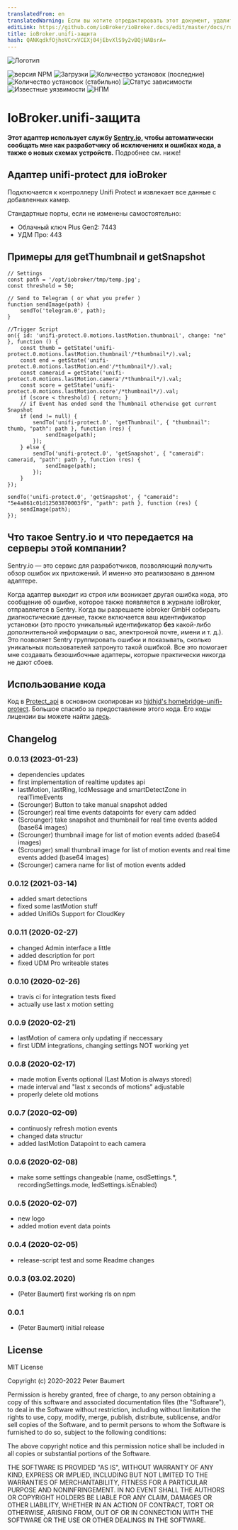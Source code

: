 ```yaml
---
translatedFrom: en
translatedWarning: Если вы хотите отредактировать этот документ, удалите поле «translationFrom», в противном случае этот документ будет снова автоматически переведен
editLink: https://github.com/ioBroker/ioBroker.docs/edit/master/docs/ru/adapterref/iobroker.unifi-protect/README.md
title: ioBroker.unifi-защита
hash: QANKqdkfOjhoVCrxVCEXj04jEbvXlS9y2vBQjNABsrA=
---
```

![Логотип](../../../en/adapterref/iobroker.unifi-protect/admin/unifi-protect.png)

![версия NPM](http://img.shields.io/npm/v/iobroker.unifi-protect.svg)
![Загрузки](https://img.shields.io/npm/dm/iobroker.unifi-protect.svg)
![Количество установок (последние)](http://iobroker.live/badges/unifi-protect-installed.svg)
![Количество установок (стабильно)](http://iobroker.live/badges/unifi-protect-stable.svg)
![Статус зависимости](https://img.shields.io/david/peterbaumert/iobroker.unifi-protect.svg)
![Известные уязвимости](https://snyk.io/test/github/peterbaumert/ioBroker.unifi-protect/badge.svg)
![НПМ](https://nodei.co/npm/iobroker.unifi-protect.png?downloads=true)

# IoBroker.unifi-защита
**Этот адаптер использует службу [Sentry.io](https://sentry.io), чтобы автоматически сообщать мне как разработчику об исключениях и ошибках кода, а также о новых схемах устройств.** Подробнее см. ниже!

## Адаптер unifi-protect для ioBroker
Подключается к контроллеру Unifi Protect и извлекает все данные с добавленных камер.

Стандартные порты, если не изменены самостоятельно:

 - Облачный ключ Plus Gen2: 7443
 - УДМ Про: 443

## Примеры для getThumbnail и getSnapshot
```
// Settings
const path = '/opt/iobroker/tmp/temp.jpg';
const threshold = 50;

// Send to Telegram ( or what you prefer )
function sendImage(path) {
    sendTo('telegram.0', path);
}

//Trigger Script
on({ id: 'unifi-protect.0.motions.lastMotion.thumbnail', change: "ne" }, function () {
    const thumb = getState('unifi-protect.0.motions.lastMotion.thumbnail'/*thumbnail*/).val;
    const end = getState('unifi-protect.0.motions.lastMotion.end'/*thumbnail*/).val;
    const cameraid = getState('unifi-protect.0.motions.lastMotion.camera'/*thumbnail*/).val;
    const score = getState('unifi-protect.0.motions.lastMotion.score'/*thumbnail*/).val;
    if (score < threshold) { return; }
    // if Event has ended send the Thumbnail otherwise get current Snapshot
    if (end != null) {
        sendTo('unifi-protect.0', 'getThumbnail', { "thumbnail": thumb, "path": path }, function (res) {
            sendImage(path);
        });
    } else {
        sendTo('unifi-protect.0', 'getSnapshot', { "cameraid": cameraid, "path": path }, function (res) {
            sendImage(path);
        });
    }
});
```

```
sendTo('unifi-protect.0', 'getSnapshot', { "cameraid": "5e4a861c01d12503870003f9", "path": path }, function (res) {
    sendImage(path);
});
```

## Что такое Sentry.io и что передается на серверы этой компании?
Sentry.io — это сервис для разработчиков, позволяющий получить обзор ошибок их приложений. И именно это реализовано в данном адаптере.

Когда адаптер выходит из строя или возникает другая ошибка кода, это сообщение об ошибке, которое также появляется в журнале ioBroker, отправляется в Sentry. Когда вы разрешаете iobroker GmbH собирать диагностические данные, также включается ваш идентификатор установки (это просто уникальный идентификатор **без** какой-либо дополнительной информации о вас, электронной почте, имени и т. д.). Это позволяет Sentry группировать ошибки и показывать, сколько уникальных пользователей затронуто такой ошибкой. Все это помогает мне создавать безошибочные адаптеры, которые практически никогда не дают сбоев.

## Использование кода
Код в [Protect_api](./protect_api) в основном скопирован из [hjdhjd's homebridge-unifi-protect](https://github.com/hjdhjd/homebridge-unifi-protect).
Большое спасибо за предоставление этого кода. Его коды лицензии вы можете найти [здесь](https://github.com/hjdhjd/homebridge-unifi-protect/blob/master/LICENSE.md).

## Changelog

<!--
    Placeholder for the next version (at the beginning of the line):
    ## **WORK IN PROGRESS**
-->
### 0.0.13 (2023-01-23)
* dependencies updates
* first implementation of realtime updates api
* lastMotion, lastRing, lcdMessage and smartDetectZone in realTimeEvents
* (Scrounger) Button to take manual snapshot added
* (Scrounger) real time events datapoints for every cam added
* (Scrounger) take snapshot and thumbnail for real time events added (base64 images)
* (Scrounger) thumbnail image for list of motion events added (base64 images)
* (Scrounger) small thumbnail image for list of motion events and real time events added (base64 images)
* (Scrounger) camera name for list of motion events added

### 0.0.12 (2021-03-14)
* added smart detections
* fixed some lastMotion stuff
* added UnifiOs Support for CloudKey

### 0.0.11 (2020-02-27)
* changed Admin interface a little
* added description for port
* fixed UDM Pro writeable states

### 0.0.10 (2020-02-26)
* travis ci for integration tests fixed
* actually use last x motion setting

### 0.0.9 (2020-02-21)
* lastMotion of camera only updating if neccessary
* first UDM integrations, changing settings NOT working yet

### 0.0.8 (2020-02-17)
* made motion Events optional (Last Motion is always stored)
* made interval and "last x seconds of motions" adjustable
* properly delete old motions

### 0.0.7 (2020-02-09)
* continuosly refresh motion events
* changed data structur
* added lastMotion Datapoint to each camera

### 0.0.6 (2020-02-08)
* make some settings changeable (name, osdSettings.*, recordingSettings.mode, ledSettings.isEnabled)

### 0.0.5 (2020-02-07)
* new logo
* added motion event data points

### 0.0.4 (2020-02-05)
* release-script test and some Readme changes

### 0.0.3 (03.02.2020)
* (Peter Baumert) first working rls on npm

### 0.0.1
* (Peter Baumert) initial release

## License
MIT License

Copyright (c) 2020-2022 Peter Baumert

Permission is hereby granted, free of charge, to any person obtaining a copy
of this software and associated documentation files (the "Software"), to deal
in the Software without restriction, including without limitation the rights
to use, copy, modify, merge, publish, distribute, sublicense, and/or sell
copies of the Software, and to permit persons to whom the Software is
furnished to do so, subject to the following conditions:

The above copyright notice and this permission notice shall be included in all
copies or substantial portions of the Software.

THE SOFTWARE IS PROVIDED "AS IS", WITHOUT WARRANTY OF ANY KIND, EXPRESS OR
IMPLIED, INCLUDING BUT NOT LIMITED TO THE WARRANTIES OF MERCHANTABILITY,
FITNESS FOR A PARTICULAR PURPOSE AND NONINFRINGEMENT. IN NO EVENT SHALL THE
AUTHORS OR COPYRIGHT HOLDERS BE LIABLE FOR ANY CLAIM, DAMAGES OR OTHER
LIABILITY, WHETHER IN AN ACTION OF CONTRACT, TORT OR OTHERWISE, ARISING FROM,
OUT OF OR IN CONNECTION WITH THE SOFTWARE OR THE USE OR OTHER DEALINGS IN THE
SOFTWARE.